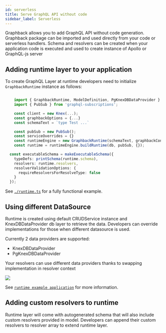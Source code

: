 ```yaml
---
id: serverless
title: Serve GraphQL API without code
sidebar_label: Serverless
---
```


Graphback allows you to add GraphQL API without code generation.
Graphback package can be imported and used directly from your code or serverless handlers. 
Schema and resolvers can be created when your application code is executed and used to create instance of Apollo or GraphQL-js server

## Adding runtime layer to your application

To create GraphQL Layer at runtime developers need to initialize `GraphbackRuntime` instance as follows:

```ts

    import { GraphbackRuntime, ModelDefinition, PgKnexDBDataProvider } from 'graphback'
    import { PubSub } from 'graphql-subscriptions';

    const client = new Knex(...);
    const graphbackOptions = {...}
    const schemaText = `type Test ...`

    const pubSub = new PubSub();
    const serviceOverrides = {}
    const runtimeEngine = new GraphbackRuntime(schemaText, graphbackConfig);
    const runtime = runtimeEngine.buildRuntime(db, pubSub, {});

  const executableSchema = makeExecutableSchema({
    typeDefs: printSchema(runtime.schema),
    resolvers: runtime.resolvers,
    resolverValidationOptions: {
      requireResolversForResolveType: false
    }
  });
```

See [`./runtime.ts`](https://github.com/aerogear/graphback/blob/master/examples/runtime-example/src/runtime.ts#L32) for a fully functional example.

## Using different DataSource

Runtime is created using default CRUDService instance and KnexDBDataProvider db layer to retrieve the data. 
Developers can override implementations for those when different datasource is used. 

Currently 2 data providers are supported:

- KnexDBDataProvider
- PgKnexDBDataProvider

Your resolvers can use different data providers thanks to swapping implementation in resolver context

![](/img/runtime.png)

See [`runtime example application`](https://github.com/aerogear/graphback/tree/master/examples/runtime-example)
for more information.

## Adding custom resolvers to runtime

Runtime layer will come with autogenerated schema that will also include custom resolvers provided in model.
Developers can append their custom resolvers to resolver array to extend runtime layer.